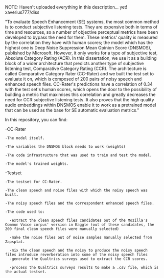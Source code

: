 NOTE: Haven't uploaded everything in this description... yet!
xaverius777/diss

"To evaluate Speech Enhancement (SE) systems, the most common method is to conduct subjective listening tests. They are expensive both in terms of time and resources, so a number of objective perceptual metrics have been developed to bypass the need for them. These metrics' quality is measured by the correlation they have with human scores; the model which has the highest one is Deep Noise Suppression Mean Opinion Score (DNSMOS), published by Microsoft. However, it only works for a type of subjective test, Absolute Category Rating (ACR). In this dissertation, we use it as a building block of a wider architecture that predicts another type of subjective listening test, Comparative Category Rating (CCR). The architecture is called Comparative Category Rater (CC-Rater) and we built the test set to evaluate it on, which is composed of 200 pairs of noisy speech and enhanced speech files. CC-Rater's predictions have a correlation of 0.34 with the test set's human scores, which opens the door to the possibility of building a metric that maximises this correlation and greatly decreases the need for CCR subjective listening tests. It also proves that the high quality audio embeddings within DNSMOS enable it to work as a pretrained model that can be used as the base for SE automatic evaluation metrics."

In this repository, you can find:

-CC-Rater

    -The model itself.
    
    -The variables the DNSMOS block needs to work (weights)
    
    -The code infrastructure that was used to train and test the model.
    
    -The model's trained weights.
    
-Testset

    -The testset for CC-Rater.
    
    -The clean speech and noise files with which the noisy speech was built.
    
    -The noisy speech files and the correspondent enhanced speech files.
    
    -The code used to:
    
      -extract the clean speech files candidates out of the Mozilla's Common Voice corpus' version in Kaggle (out of these candidates, the 200 final clean speech files were manually selected)
      
      -make the noise files out of noise samples manually selected from Zapsplat.
      
      -mix the clean speech and the noisy to produce the noisy speech files introduce reverberation into some of the noisy speech files
      -generate the Qualtrics surveys used to extract the CCR scores.
      
      -process the Qualtrics surveys results to make a .csv file, which is the actual testset.
      
